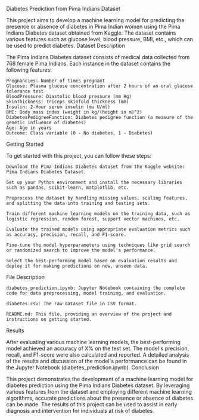 Diabetes Prediction from Pima Indians Dataset

This project aims to develop a machine learning model for predicting the presence or absence of diabetes in Pima Indian women using the Pima Indians Diabetes dataset obtained from Kaggle. The dataset contains various features such as glucose level, blood pressure, BMI, etc., which can be used to predict diabetes.
Dataset Description

The Pima Indians Diabetes dataset consists of medical data collected from 768 female Pima Indians. Each instance in the dataset contains the following features:

    Pregnancies: Number of times pregnant
    Glucose: Plasma glucose concentration after 2 hours of an oral glucose tolerance test
    BloodPressure: Diastolic blood pressure (mm Hg)
    SkinThickness: Triceps skinfold thickness (mm)
    Insulin: 2-Hour serum insulin (mu U/ml)
    BMI: Body mass index (weight in kg/(height in m)^2)
    DiabetesPedigreeFunction: Diabetes pedigree function (a measure of the genetic influence of diabetes)
    Age: Age in years
    Outcome: Class variable (0 - No diabetes, 1 - Diabetes)

Getting Started

To get started with this project, you can follow these steps:

    Download the Pima Indians Diabetes dataset from the Kaggle website: Pima Indians Diabetes Dataset.

    Set up your Python environment and install the necessary libraries such as pandas, scikit-learn, matplotlib, etc.

    Preprocess the dataset by handling missing values, scaling features, and splitting the data into training and testing sets.

    Train different machine learning models on the training data, such as logistic regression, random forest, support vector machines, etc.

    Evaluate the trained models using appropriate evaluation metrics such as accuracy, precision, recall, and F1-score.

    Fine-tune the model hyperparameters using techniques like grid search or randomized search to improve the model's performance.

    Select the best-performing model based on evaluation results and deploy it for making predictions on new, unseen data.

File Description

    diabetes_prediction.ipynb: Jupyter Notebook containing the complete code for data preprocessing, model training, and evaluation.

    diabetes.csv: The raw dataset file in CSV format.

    README.md: This file, providing an overview of the project and instructions on getting started.

Results

After evaluating various machine learning models, the best-performing model achieved an accuracy of X% on the test set. The model's precision, recall, and F1-score were also calculated and reported. A detailed analysis of the results and discussion of the model's performance can be found in the Jupyter Notebook (diabetes_prediction.ipynb).
Conclusion

This project demonstrates the development of a machine learning model for diabetes prediction using the Pima Indians Diabetes dataset. By leveraging various features from the dataset and employing different machine learning algorithms, accurate predictions about the presence or absence of diabetes can be made. The results of this project can be used to assist in early diagnosis and intervention for individuals at risk of diabetes.